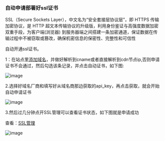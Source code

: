 ### 自动申请部署好ssl证书

SSL（Secure Sockets Layer），中文名为“安全套接层协议层”，即 HTTPS 传输加密协议，是 HTTP 超文本传输协议的升级版，利用身份鉴证与高强度数据加密双重手段，为客户端(浏览器) 到服务器端之间搭建一条加密通道，保证数据在传输过程中不被窃取或篡改，确保机密信息的保密性、完整性和可信性

自动开通ssl证书。

1：在站点里[添加域名](/SharkCdnDoc/CDN管理/站点列表/添加域名.md)，并做好解析到cname或者直接解析到cdn节点ip,否则申请证书不会通过，然后勾选该条记录，并点击自动证书，如下图:

![image](https://user-images.githubusercontent.com/90959714/137085798-e7d38f7c-2f61-4bc9-b43d-5e815560815d.png)

2.选择好域名厂商和填写好从域名商那边获取的api_key，再点击获取，就会开始自动申请证书

![image](https://user-images.githubusercontent.com/90959714/137088175-b8a59da4-c2fb-4db2-b146-6edc82c51966.png)

3.然后过几分钟点开SSL管理可以查看证书状态，如下图就是申请成功

查看：[SSL管理](/SharkCdnDoc/CDN管理/SSL管理/SSL管理.md)

![image](https://user-images.githubusercontent.com/90588289/133742072-8292f24d-9de1-4e01-b00e-7673f74d2595.png)

